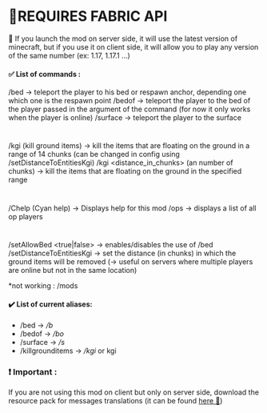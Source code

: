 # 📝REQUIRES FABRIC API

📖 If you launch the mod on server side, it will use the latest version of minecraft, but if you use it on client side, it will allow you to play any version of the same number (ex: 1.17, 1.17.1 ...)

#### ✅ List of commands :

  /bed -> teleport the player to his bed or respawn anchor, depending one which one is the respawn point
  /bedof -> teleport the player to the bed of the player passed in the argument of the command (for now it only works when the player is online)
  /surface -> teleport the player to the surface
#
 /kgi (kill ground items) -> kill the items that are floating on the ground in a range of 14 chunks (can be changed in config using /setDistanceToEntitiesKgi)
 /kgi <distance_in_chunks> (an number of chunks) -> kill the items that are floating on the ground in the specified range
#
 /Chelp (Cyan help) -> Displays help for this mod
 /ops -> displays a list of all op players
#
 /setAllowBed <true|false> -> enables/disables the use of /bed
 /setDistanceToEntitiesKgi <number> -> set the distance (in chunks) in which the ground items will be removed (-> useful on servers where multiple players are online but not in the same location)

*not working :
 /mods

#### ✔️ List of current aliases:

- /bed -> */b*
- /bedof -> */bo*
- /surface -> */s*
- /killgrounditems -> */kgi* or kgi <number>

### ❗ Important :

If you are not using this mod on client but only on server side, download the resource pack for messages translations (it can be found [here 🔗](https://github.com/Raphoulfifou/Cyan/blob/main/Cyan%201.17.X.zip))
